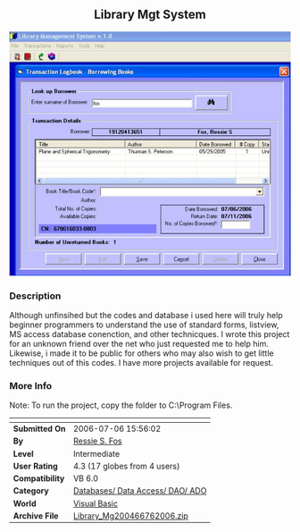 ﻿<div align="center">

## Library Mgt System

<img src="PIC2006764931601.JPG">
</div>

### Description

Although unfinsihed but the codes and database i used here will truly help beginner programmers to understand the use of standard forms, listview, MS access database conenction, and other technicques. I wrote this project for an unknown friend over the net who just requested me to help him. Likewise, i made it to be public for others who may also wish to get little techniques out of this codes. I have more projects available for request.
 
### More Info
 
Note: To run the project, copy the folder to C:\Program Files.


<span>             |<span>
---                |---
**Submitted On**   |2006-07-06 15:56:02
**By**             |[Ressie S\. Fos](https://github.com/Planet-Source-Code/PSCIndex/blob/master/ByAuthor/ressie-s-fos.md)
**Level**          |Intermediate
**User Rating**    |4.3 (17 globes from 4 users)
**Compatibility**  |VB 6\.0
**Category**       |[Databases/ Data Access/ DAO/ ADO](https://github.com/Planet-Source-Code/PSCIndex/blob/master/ByCategory/databases-data-access-dao-ado__1-6.md)
**World**          |[Visual Basic](https://github.com/Planet-Source-Code/PSCIndex/blob/master/ByWorld/visual-basic.md)
**Archive File**   |[Library\_Mg200466762006\.zip](https://github.com/Planet-Source-Code/ressie-s-fos-library-mgt-system__1-65876/archive/master.zip)








